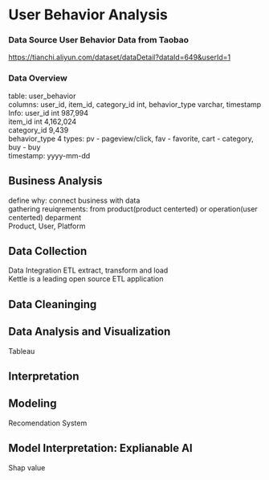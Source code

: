 # User Behavior Analysis

### Data Source User Behavior Data from Taobao
https://tianchi.aliyun.com/dataset/dataDetail?dataId=649&userId=1

### Data Overview 
table: user_behavior<br>
columns: user_id, item_id, category_id int, behavior_type varchar, timestamp<br>
Info:
user_id int 987,994 <br>
item_id int 4,162,024<br>
category_id 9,439<br>
behavior_type 4 types: pv - pageview/click, fav - favorite, cart - category, buy - buy<br>
timestamp: yyyy-mm-dd<br>

## Business Analysis
define why: connect business with data<br> 
gathering reuiqrements: from product(product centerted) or operation(user centerted) deparment<br> 
Product, User, Platform <br> 

## Data Collection 
Data Integration ETL extract, transform and load<br>
Kettle is a leading open source ETL application<br>

## Data Cleaninging 

## Data Analysis and Visualization 
Tableau 

## Interpretation 

## Modeling 

Recomendation System 

## Model Interpretation: Explianable AI 

Shap value 
